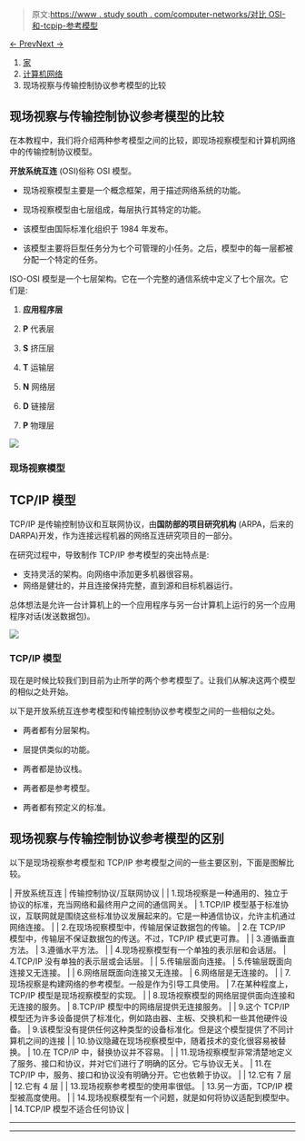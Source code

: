 > 原文:[https://www . study south . com/computer-networks/对比 OSI-和-tcpip-参考模型](https://www.studytonight.com/computer-networks/comparison-of-osi-and-tcpip-reference-model)

[← Prev](/computer-networks/transmission-modes-in-computer-networks "Transmission Modes")[Next →](/computer-networks/presentation-layer "Presentation Layer")

<nav aria-label="breadcrumb">

1.  [家](/)
2.  [计算机网络](/computer-networks)
3.  现场视察与传输控制协议参考模型的比较

</nav>

<article>

# 现场视察与传输控制协议参考模型的比较

在本教程中，我们将介绍两种参考模型之间的比较，即现场视察模型和计算机网络中的传输控制协议模型。

**开放系统互连** (OSI)俗称 OSI 模型。

*   现场视察模型主要是一个概念框架，用于描述网络系统的功能。

*   现场视察模型由七层组成，每层执行其特定的功能。

*   该模型由国际标准化组织于 1984 年发布。

*   该模型主要将巨型任务分为七个可管理的小任务。之后，模型中的每一层都被分配一个特定的任务。

ISO-OSI 模型是一个七层架构。它在一个完整的通信系统中定义了七个层次。它们是:

1.  **应用程序层**

2.  **P** 代表层

3.  **S** 挤压层

4.  **T** 运输层

5.  **N** 网络层

6.  **D** 链接层

7.  **P** 物理层

![](../Images/55feedbe06e496329a1d44d5843f9069.png)

### 现场视察模型

## TCP/IP 模型

TCP/IP 是传输控制协议和互联网协议，由**国防部的项目研究机构** (ARPA，后来的 DARPA)开发，作为连接远程机器的网络互连研究项目的一部分。

在研究过程中，导致制作 TCP/IP 参考模型的突出特点是:

*   支持灵活的架构。向网络中添加更多机器很容易。
*   网络是健壮的，并且连接保持完整，直到源和目标机器运行。

总体想法是允许一台计算机上的一个应用程序与另一台计算机上运行的另一个应用程序对话(发送数据包)。

![](../Images/6922f24bc943036b30936220a894b9f9.png)

### TCP/IP 模型

现在是时候比较我们到目前为止所学的两个参考模型了。让我们从解决这两个模型的相似之处开始。

以下是开放系统互连参考模型和传输控制协议参考模型之间的一些相似之处。

*   两者都有分层架构。

*   层提供类似的功能。

*   两者都是协议栈。

*   两者都是参考模型。

*   两者都有预定义的标准。

## 现场视察与传输控制协议参考模型的区别

以下是现场视察参考模型和 TCP/IP 参考模型之间的一些主要区别，下面是图解比较。

| 开放系统互连 | 传输控制协议/互联网协议 |
| 1.现场视察是一种通用的、独立于协议的标准，充当网络和最终用户之间的通信网关。 | 1.TCP/IP 模型基于标准协议，互联网就是围绕这些标准协议发展起来的。它是一种通信协议，允许主机通过网络连接。 |
| 2.在现场视察模型中，传输层保证数据包的传输。 | 2.在 TCP/IP 模型中，传输层不保证数据包的传送。不过，TCP/IP 模式更可靠。 |
| 3.遵循垂直方法。 | 3.遵循水平方法。 |
| 4.现场视察模型有一个单独的表示层和会话层。 | 4.TCP/IP 没有单独的表示层或会话层。 |
| 5.传输层面向连接。 | 5.传输层既面向连接又无连接。 |
| 6.网络层既面向连接又无连接。 | 6.网络层是无连接的。 |
| 7.现场视察是构建网络的参考模型。一般是作为引导工具使用。 | 7.在某种程度上，TCP/IP 模型是现场视察模型的实现。 |
| 8.现场视察模型的网络层提供面向连接和无连接的服务。 | 8.TCP/IP 模型中的网络层提供无连接服务。 |
| 9.这个 TCP/IP 模型还为许多设备提供了标准化，例如路由器、主板、交换机和一些其他硬件设备。 | 9.该模型没有提供任何这种类型的设备标准化。但是这个模型提供了不同计算机之间的连接 |
| 10.协议隐藏在现场视察模型中，随着技术的变化很容易被替换。 | 10.在 TCP/IP 中，替换协议并不容易。 |
| 11.现场视察模型非常清楚地定义了服务、接口和协议，并对它们进行了明确的区分。它与协议无关。 | 11.在 TCP/IP 中，服务、接口和协议没有明确分开。它也依赖于协议。 |
| 12.它有 7 层 | 12.它有 4 层 |
| 13.现场视察参考模型的使用率很低。 | 13.另一方面，TCP/IP 模型被高度使用。 |
| 14.现场视察模型有一个问题，就是如何将协议适配到模型中。 | 14.TCP/IP 模型不适合任何协议 |

</article>

* * *

* * *